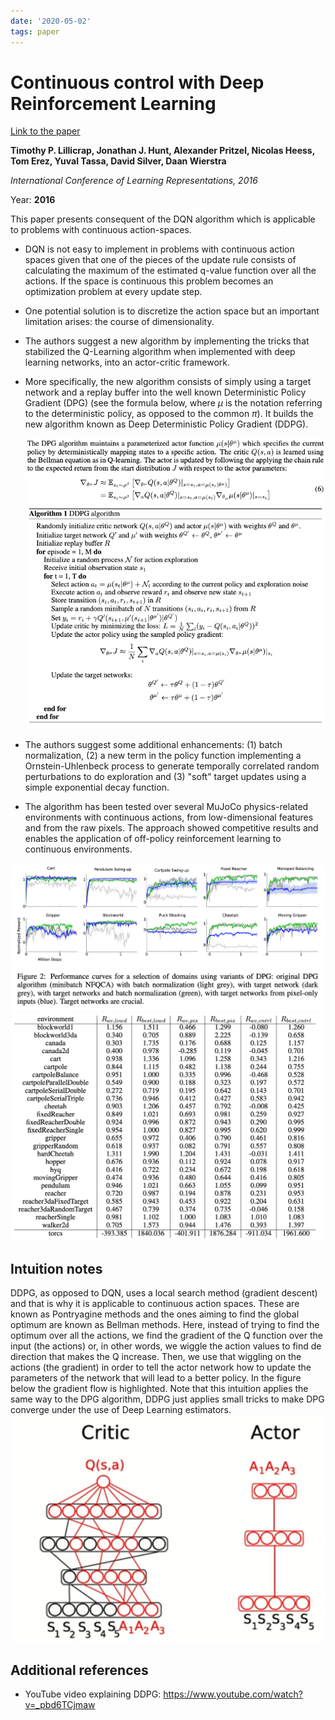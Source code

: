 ```yaml
---
date: '2020-05-02'
tags: paper
---
```

# Continuous control with Deep Reinforcement Learning

[Link to the paper](https://arxiv.org/abs/1509.02971)

**Timothy P. Lillicrap, Jonathan J. Hunt, Alexander Pritzel, Nicolas Heess, Tom Erez, Yuval Tassa, David Silver, Daan Wierstra**

*International Conference of Learning Representations, 2016*

Year: **2016**

This paper presents consequent of the DQN algorithm which is applicable to problems with continuous action-spaces.

- DQN is not easy to implement in problems with continuous action spaces given that one of the pieces of the update rule consists of calculating the maximum of the estimated q-value function over all the actions. If the space is continuous this problem becomes an optimization problem at every update step.
- One potential solution is to discretize the action space but an important limitation arises: the course of dimensionality.
- The authors suggest a new algorithm by implementing the tricks that stabilized the Q-Learning algorithm when implemented with deep learning networks, into an actor-critic framework.
- More specifically, the new algorithm consists of simply using a target network and a replay buffer into the well known Deterministic Policy Gradient (DPG) (see the formula below, where $\mu$ is the notation referring to the deterministic policy, as opposed to the common $\pi$). It builds the new algorithm known as Deep Deterministic Policy Gradient (DDPG).

  ![](assets/lillicrap2016/formula-dpg.png)
  ![](assets/lillicrap2016/algorithm-ddpg.png)

- The authors suggest some additional enhancements: (1) batch normalization, (2) a new term in the policy function implementing a Ornstein-Uhlenbeck process to generate temporally correlated random perturbations to do exploration and (3) "soft" target updates using a simple exponential decay function.
- The algorithm has been tested over several MuJoCo physics-related environments with continuous actions, from low-dimensional features and from the raw pixels. The approach showed competitive results and enables the application of off-policy reinforcement learning to continuous environments.

![](assets/lillicrap2016/curves-ddpg.png)
![](assets/lillicrap2016/table-results-ddpg.png)

## Intuition notes
DDPG, as opposed to DQN, uses a local search method (gradient descent) and that is why it is applicable to continuous action spaces. These are known as Pontryagine methods and the ones aiming to find the global optimum are known as Bellman methods. Here, instead of trying to find the optimum over all the actions, we find the gradient of the Q function over the input (the actions) or, in other words, we wiggle the action values to find de direction that makes the Q increase. Then, we use that wiggling on the actions  (the gradient) in order to tell the actor network how to update the parameters of the network that will lead to a better policy. In the figure below the gradient flow is highlighted. Note that this intuition applies the same way to the DPG algorithm, DDPG just applies small tricks to make DPG converge under the use of Deep Learning estimators.
![](assets/lillicrap2016/gradient-flow-ddpg.png)

## Additional references
- YouTube video explaining DDPG: https://www.youtube.com/watch?v=_pbd6TCjmaw
